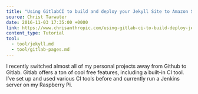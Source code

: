 ```yaml
---
title: "Using GitlabCI to build and deploy your Jekyll Site to Amazon S3"
source: Christ Tarwater
date: 2016-11-03 17:35:00 +0000
link: https://www.chrisanthropic.com/using-gitlab-ci-to-build-deploy-jekyll-site-amazon-s3/
content_type: Tutorial
tool:
  - tool/jekyll.md
  - tool/gitlab-pages.md
---
```

I recently switched almost all of my personal projects away from Github to Gitlab. Gitlab offers a ton of cool free features, including a built-in CI tool. I’ve set up and used various CI tools before and currently run a Jenkins server on my Raspberry Pi.
